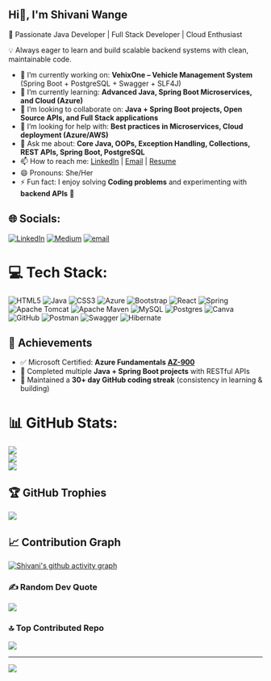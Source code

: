 ## Hi👋, I'm Shivani Wange
🚀 Passionate Java Developer | Full Stack Developer | Cloud Enthusiast

💡 Always eager to learn and build scalable backend systems with clean, maintainable code.

- 🔭 I’m currently working on: **VehixOne – Vehicle Management System** (Spring Boot + PostgreSQL + Swagger + SLF4J)  
- 🌱 I’m currently learning: **Advanced Java, Spring Boot Microservices, and Cloud (Azure)**  
- 👯 I’m looking to collaborate on: **Java + Spring Boot projects, Open Source APIs, and Full Stack applications**  
- 🤔 I’m looking for help with: **Best practices in Microservices, Cloud deployment (Azure/AWS)**  
- 💬 Ask me about: **Core Java, OOPs, Exception Handling, Collections, REST APIs, Spring Boot, PostgreSQL**  
- 📫 How to reach me: [LinkedIn](www.linkedin.com/in/shivani-wange-802255236) | [Email](mailto:shivaniwange2003@gmail.com)  | [Resume](https://drive.google.com/file/d/1uYdrNvKgcLLMvxzDCpMbqiRc28JqYKc9/view)
- 😄 Pronouns: She/Her  
- ⚡ Fun fact: I enjoy solving **Coding problems** and experimenting with **backend APIs** 🚀


## 🌐 Socials:
[![LinkedIn](https://img.shields.io/badge/LinkedIn-%230077B5.svg?logo=linkedin&logoColor=white)](https://linkedin.com/in/shivani-wange-802255236) [![Medium](https://img.shields.io/badge/Medium-12100E?logo=medium&logoColor=white)](https://medium.com/@@shivaniwange2003) [![email](https://img.shields.io/badge/Email-D14836?logo=gmail&logoColor=white)](mailto:shivaniwange2003@gmail.com) 

# 💻 Tech Stack:
![HTML5](https://img.shields.io/badge/html5-%23E34F26.svg?style=for-the-badge&logo=html5&logoColor=white) ![Java](https://img.shields.io/badge/java-%23ED8B00.svg?style=for-the-badge&logo=openjdk&logoColor=white) ![CSS3](https://img.shields.io/badge/css3-%231572B6.svg?style=for-the-badge&logo=css3&logoColor=white) ![Azure](https://img.shields.io/badge/azure-%230072C6.svg?style=for-the-badge&logo=microsoftazure&logoColor=white) ![Bootstrap](https://img.shields.io/badge/bootstrap-%238511FA.svg?style=for-the-badge&logo=bootstrap&logoColor=white) ![React](https://img.shields.io/badge/react-%2320232a.svg?style=for-the-badge&logo=react&logoColor=%2361DAFB) ![Spring](https://img.shields.io/badge/spring-%236DB33F.svg?style=for-the-badge&logo=spring&logoColor=white) ![Apache Tomcat](https://img.shields.io/badge/apache%20tomcat-%23F8DC75.svg?style=for-the-badge&logo=apache-tomcat&logoColor=black) ![Apache Maven](https://img.shields.io/badge/Apache%20Maven-C71A36?style=for-the-badge&logo=Apache%20Maven&logoColor=white) ![MySQL](https://img.shields.io/badge/mysql-4479A1.svg?style=for-the-badge&logo=mysql&logoColor=white) ![Postgres](https://img.shields.io/badge/postgres-%23316192.svg?style=for-the-badge&logo=postgresql&logoColor=white) ![Canva](https://img.shields.io/badge/Canva-%2300C4CC.svg?style=for-the-badge&logo=Canva&logoColor=white) ![GitHub](https://img.shields.io/badge/github-%23121011.svg?style=for-the-badge&logo=github&logoColor=white) ![Postman](https://img.shields.io/badge/Postman-FF6C37?style=for-the-badge&logo=postman&logoColor=white) ![Swagger](https://img.shields.io/badge/-Swagger-%23Clojure?style=for-the-badge&logo=swagger&logoColor=white) ![Hibernate](https://img.shields.io/badge/Hibernate-59666C?style=for-the-badge&logo=Hibernate&logoColor=white) 


## 🏅 Achievements  
- ✅ Microsoft Certified: **Azure Fundamentals [AZ-900](https://www.credly.com/users/shivani-wange/badges#credly)**  
- 🥇 Completed multiple **Java + Spring Boot projects** with RESTful APIs  
- 🌟 Maintained a **30+ day GitHub coding streak** (consistency in learning & building)  


# 📊 GitHub Stats:
![](https://github-readme-stats.vercel.app/api?username=ShivaniWange08&theme=radical&hide_border=false&include_all_commits=true&count_private=false)<br/>
![](https://nirzak-streak-stats.vercel.app/?user=ShivaniWange08&theme=radical&hide_border=false)<br/>
![](https://github-readme-stats.vercel.app/api/top-langs/?username=ShivaniWange08&theme=radical&hide_border=false&include_all_commits=true&count_private=false&layout=compact)

## 🏆 GitHub Trophies
![](https://github-profile-trophy.vercel.app/?username=ShivaniWange08&theme=radical&no-frame=false&no-bg=true&margin-w=4)


  ## 📈 Contribution Graph  
[![Shivani's github activity graph](https://github-readme-activity-graph.vercel.app/graph?username=ShivaniWange08&theme=tokyo-night)](https://github.com/ashutosh00710/github-readme-activity-graph)  


### ✍️ Random Dev Quote
![](https://quotes-github-readme.vercel.app/api?type=horizontal&theme=radical)

### 🔝 Top Contributed Repo
![](https://github-contributor-stats.vercel.app/api?username=ShivaniWange08&limit=5&theme=dark&combine_all_yearly_contributions=true)

---
[![](https://visitcount.itsvg.in/api?id=ShivaniWange08&icon=0&color=0)](https://visitcount.itsvg.in)
